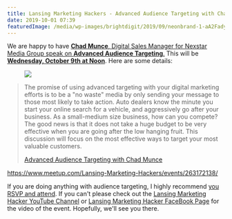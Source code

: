 ```yaml
---
title: Lansing Marketing Hackers - Advanced Audience Targeting with Chad Munce
date: 2019-10-01 07:39
featuredImage: /media/wp-images/brightdigit/2019/09/neonbrand-1-aA2Fadydc-unsplash.jpg
---
```

We are happy to have [](http://meetu.ps/e/G7PrB/g7Z24/f) [**Chad
Munce**, Digital Sales Manager for Nexstar Media Group speak on
**Advanced Audience
Targeting**.](https://www.meetup.com/Lansing-Marketing-Hackers/events/263172138/)
This will be **[Wednesday, October 9th at
Noon](https://www.meetup.com/Lansing-Marketing-Hackers/events/263172138/)**.
Here are some details:

<figure>
<img src="https://i1.wp.com/brightdigit.com/wp-content/uploads/2019/09/neonbrand-1-aA2Fadydc-unsplash.jpg?fit=640%2C427&amp;ssl=1" class="wp-image-1736" />
</figure>

> The promise of using advanced targeting with your digital marketing
> efforts is to be a "no waste" media by only sending your message to
> those most likely to take action. Auto dealers know the minute you
> start your online search for a vehicle, and aggressively go after your
> business. As a small-medium size business, how can you compete? The
> good news is that it does not take a huge budget to be very effective
> when you are going after the low hanging fruit. This discussion will
> focus on the most effective ways to target your most valuable
> customers.
>
> [Advanced Audience Targeting with Chad
> Munce](https://www.meetup.com/Lansing-Marketing-Hackers/events/263172138/)

https://www.meetup.com/Lansing-Marketing-Hackers/events/263172138/

If you are doing anything with audience targeting, I highly recommend
[you RSVP and
attend](https://www.meetup.com/Lansing-Marketing-Hackers/events/263172138/).
If you can't please check out the [Lansing Marketing Hacker YouTube
Channel](https://www.youtube.com/channel/UCZs7U0Q-Y6vkbdzrIk0tT1A) or
[Lansing Marketing Hacker FaceBook
Page](https://www.facebook.com/LansingMarketingHackers/) for the video
of the event. Hopefully, we'll see you there.